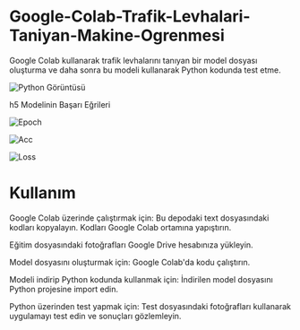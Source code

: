 # Google-Colab-Trafik-Levhalari-Taniyan-Makine-Ogrenmesi
Google Colab kullanarak trafik levhalarını tanıyan bir model dosyası oluşturma ve daha sonra bu modeli kullanarak Python kodunda test etme.


![Python Görüntüsü](https://github.com/AndacAkyuz/Google-Colab-Trafik-Levhalari-Taniyan-Makine-Ogrenmesi/assets/91327557/00719d19-909e-4269-8001-891165a8c109)


h5 Modelinin Başarı Eğrileri

![Epoch](https://github.com/AndacAkyuz/Google-Colab-Trafik-Levhalari-Taniyan-Makine-Ogrenmesi/assets/91327557/c53befa6-cdfd-4108-b95e-446cb0fb8988)


![Acc](https://github.com/AndacAkyuz/Google-Colab-Trafik-Levhalari-Taniyan-Makine-Ogrenmesi/assets/91327557/908159d1-1029-488c-9966-182c5ce09135)


![Loss](https://github.com/AndacAkyuz/Google-Colab-Trafik-Levhalari-Taniyan-Makine-Ogrenmesi/assets/91327557/b63c0909-cb73-4bb8-80f2-27c27637dd35)

# Kullanım
Google Colab üzerinde çalıştırmak için:
 Bu depodaki text dosyasındaki kodları kopyalayın.
  Kodları Google Colab ortamına yapıştırın.
  
Eğitim dosyasındaki fotoğrafları Google Drive hesabınıza yükleyin.

Model dosyasını oluşturmak için:
  Google Colab'da kodu çalıştırın.

Modeli indirip Python kodunda kullanmak için: 
 İndirilen model dosyasını Python projesine import edin.

Python üzerinden test yapmak için:
 Test dosyasındaki fotoğrafları kullanarak uygulamayı test edin ve sonuçları gözlemleyin.

